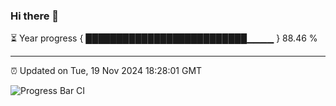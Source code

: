 ### Hi there 👋

⏳ Year progress { ██████████████████████████▁▁▁▁ } 88.46 %

---

⏰ Updated on Tue, 19 Nov 2024 18:28:01 GMT

![Progress Bar CI](https://github.com/liununu/liununu/workflows/Progress%20Bar%20CI/badge.svg)
